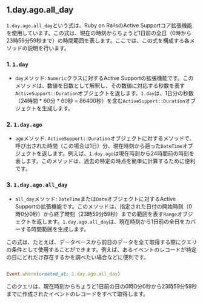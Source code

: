 ## 1.day.ago.all_day

`1.day.ago.all_day`という式は、Ruby on RailsのActive Supportコア拡張機能を使用しています。この式は、現在の時刻からちょうど1日前の全日（0時から23時59分59秒まで）の時間範囲を表します。ここでは、この式を構成する各メソッドの説明を行います。

### 1. `1.day`

- `day`メソッド: `Numeric`クラスに対するActive Supportの拡張機能です。このメソッドは、数値を日数として解釈し、その数値に対応する秒数を表す`ActiveSupport::Duration`オブジェクトを返します。`1.day`は、1日分の秒数（24時間 * 60分 * 60秒 = 86400秒）を含む`ActiveSupport::Duration`オブジェクトを生成します。

### 2. `1.day.ago`

- `ago`メソッド: `ActiveSupport::Duration`オブジェクトに対するメソッドで、呼び出された時間（この場合は1日）分、現在時刻から遡った`DateTime`オブジェクトを返します。例えば、`1.day.ago`は現在時刻から24時間前の時刻を表します。このメソッドは、過去の特定の時点を簡単に計算するために便利です。

### 3. `1.day.ago.all_day`

- `all_day`メソッド: `DateTime`または`Date`オブジェクトに対するActive Supportの拡張機能です。このメソッドは、指定された日付の開始時刻（0時0分0秒）から終了時刻（23時59分59秒）までの範囲を表す`Range`オブジェクトを返します。`1.day.ago.all_day`は、現在時刻から1日前の全日をカバーする時間範囲を生成します。

この式は、たとえば、データベースから前日のデータを全て取得する際にクエリの条件として使用することができます。例えば、あるイベントのレコードが特定の日にどれだけ存在するかを調べたい場合などに便利です。

```ruby

Event.where(created_at: 1.day.ago.all_day)

```

このクエリは、現在時刻からちょうど1日前の日の0時0分0秒から23時59分59秒までに作成されたイベントのレコードをすべて取得します。